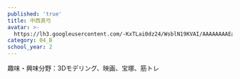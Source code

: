 ```yaml
---
published: 'true'
title: 中西真弓
avatar: >-
  https://lh3.googleusercontent.com/-KxTLai0dz24/WsblN19KVAI/AAAAAAAAEa4/Q76CfPkNp-k1HpickeaGDGFZRpAHK-0_wCE0YBhgL/s400-p/DSC06561.jpg
category: 04_B
school_year: 2
---
```

趣味・興味分野：3Dモデリング、映画、宝塚、筋トレ

